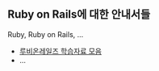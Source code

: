 ## Ruby on Rails에 대한 안내서들

Ruby, Ruby on Rails, ...

* [루비온레일즈 학습자료 모음](https://blog.naver.com/2jy22/221537350473)
* ...

